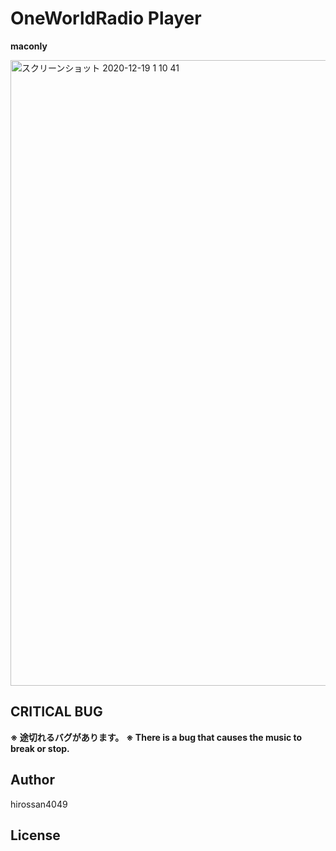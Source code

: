 # OneWorldRadio Player

**maconly**

<img width="1001" alt="スクリーンショット 2020-12-19 1 10 41" src="https://user-images.githubusercontent.com/50548952/102635798-2a458b80-4197-11eb-96e2-3c3d915123c5.png">


## CRITICAL BUG

**※ 途切れるバグがあります。**
**※ There is a bug that causes the music to break or stop.**


## Author

hirossan4049

## License
